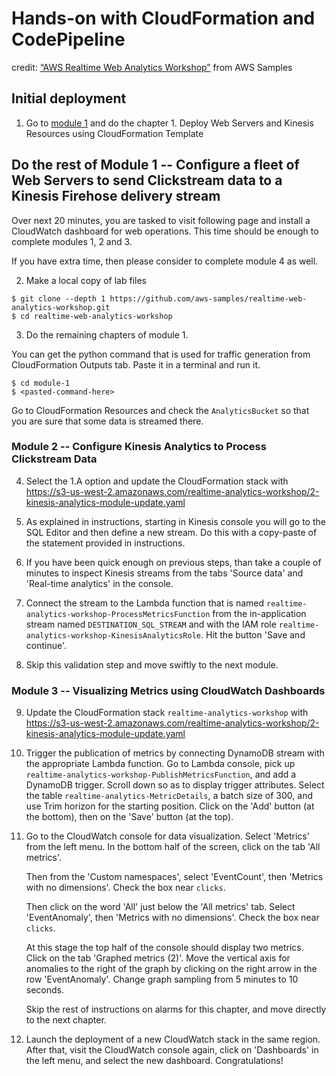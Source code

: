 # Hands-on with CloudFormation and CodePipeline

credit: [“AWS Realtime Web Analytics Workshop”](https://github.com/aws-samples/realtime-web-analytics-workshop) from AWS Samples

## Initial deployment

1) Go to [module 1](https://github.com/aws-samples/realtime-web-analytics-workshop/blob/master/module-1/README.md) and do the chapter 1. Deploy Web Servers and Kinesis Resources using CloudFormation Template

## Do the rest of Module 1 -- Configure a fleet of Web Servers to send Clickstream data to a Kinesis Firehose delivery stream

Over next 20 minutes, you are tasked to visit following page and install a CloudWatch
dashboard for web operations. This time should be enough to complete modules 1, 2 and 3.

If you have extra time, then please consider to complete module 4 as well.

2) Make a local copy of lab files

```shell
$ git clone --depth 1 https://github.com/aws-samples/realtime-web-analytics-workshop.git
$ cd realtime-web-analytics-workshop
```

3) Do the remaining chapters of module 1.

You can get the python command that is used for traffic generation from
CloudFormation Outputs tab. Paste it in a terminal and run it.

```shell
$ cd module-1
$ <pasted-command-here>
```

Go to CloudFormation Resources and check the `AnalyticsBucket` so that you are sure that
some data is streamed there.

### Module 2 -- Configure Kinesis Analytics to Process Clickstream Data

4) Select the 1.A option and update the CloudFormation stack with https://s3-us-west-2.amazonaws.com/realtime-analytics-workshop/2-kinesis-analytics-module-update.yaml

5) As explained in instructions, starting in Kinesis console you will go to the SQL Editor
and then define a new stream. Do this with a copy-paste of the statement provided in instructions.

6) If you have been quick enough on previous steps, than take a couple of minutes to inspect Kinesis
streams from the tabs 'Source data' and 'Real-time analytics' in the console.

7) Connect the stream to the Lambda function that is named `realtime-analytics-workshop-ProcessMetricsFunction` from the in-application stream named `DESTINATION_SQL_STREAM` and with the IAM role `realtime-analytics-workshop-KinesisAnalyticsRole`. Hit the button 'Save and continue'.

8) Skip this validation step and move swiftly to the next module.

### Module 3 -- Visualizing Metrics using CloudWatch Dashboards

9) Update the CloudFormation stack `realtime-analytics-workshop` with https://s3-us-west-2.amazonaws.com/realtime-analytics-workshop/2-kinesis-analytics-module-update.yaml

10) Trigger the publication of metrics by connecting DynamoDB stream with the appropriate
Lambda function. Go to Lambda console, pick up `realtime-analytics-workshop-PublishMetricsFunction`,
and add a DynamoDB trigger. Scroll down so as to display trigger attributes.
Select the table `realtime-analytics-MetricDetails`, a batch size of 300, and use
Trim horizon for the starting position. Click on the 'Add' button (at the bottom),
then on the 'Save' button (at the top).

11) Go to the CloudWatch console for data visualization. Select 'Metrics' from the left menu.
In the bottom half of the screen, click on the tab 'All metrics'.

    Then from the 'Custom namespaces', select 'EventCount', then 'Metrics with no dimensions'.
    Check the box near `clicks`.

    Then click on the word 'All' just below the 'All metrics' tab. Select 'EventAnomaly',
    then 'Metrics with no dimensions'. Check the box near `clicks`.

    At this stage the top half of the console should display two metrics. Click on the
    tab 'Graphed metrics (2)'. Move the vertical axis for anomalies to the right of the graph
    by clicking on the right arrow in the row 'EventAnomaly'. Change graph sampling from 5 minutes
    to 10 seconds.

    Skip the rest of instructions on alarms for this chapter, and move directly to the next chapter.

12) Launch the deployment of a new CloudWatch stack in the same region. After that,
visit the CloudWatch console again, click on 'Dashboards' in the left menu, and
select the new dashboard. Congratulations!
